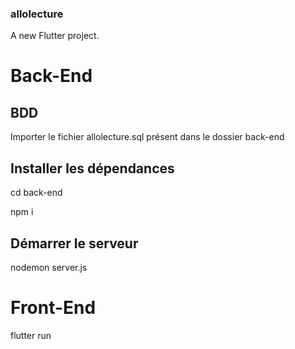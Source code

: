 ### allolecture
A new Flutter project.

# Back-End
## BDD
Importer le fichier allolecture.sql présent dans le dossier back-end

## Installer les dépendances
cd back-end

npm i

## Démarrer le serveur
nodemon server.js

# Front-End
flutter run

